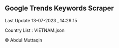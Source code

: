 

## Google Trends Keywords Scraper 
 
Last Update 13-07-2023 , 14:29:15

Country List :
VIETNAM.json



© Abdul Muttaqin 
